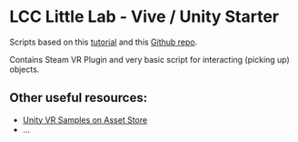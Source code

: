 # LCC Little Lab - Vive / Unity Starter

Scripts based on this [tutorial](https://www.youtube.com/watch?v=LZTctk19sx8) and this [Github repo](https://github.com/b0ard/YoutubeVive).

Contains Steam VR Plugin and very basic script for interacting (picking up) objects.

## Other useful resources:

- [Unity VR Samples on Asset Store](https://www.assetstore.unity3d.com/en/#!/content/51519) 
- ...

